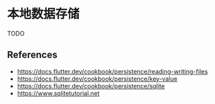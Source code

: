 # 本地数据存储

TODO


## References

- https://docs.flutter.dev/cookbook/persistence/reading-writing-files
- https://docs.flutter.dev/cookbook/persistence/key-value
- https://docs.flutter.dev/cookbook/persistence/sqlite
- https://www.sqlitetutorial.net
